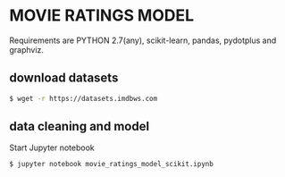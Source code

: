 # MOVIE RATINGS MODEL
Requirements are PYTHON 2.7(any), scikit-learn, pandas, pydotplus and graphviz.

## download datasets
```bash
$ wget -r https://datasets.imdbws.com
```

## data cleaning and model
Start Jupyter notebook
```bash
$ jupyter notebook movie_ratings_model_scikit.ipynb
```

